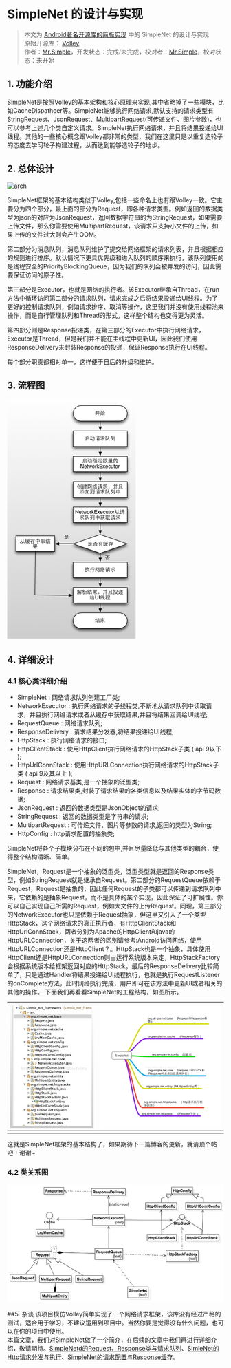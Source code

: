 SimpleNet 的设计与实现 
====================================
> 本文为 [Android著名开源库的简版实现](https://github.com/simple-android-framework-exchange/simple-android-opensource-framework) 中的 SimpleNet 的设计与实现  
> 原始开源库： [Volley](https://github.com/mcxiaoke/android-volley)       
> 作者：[Mr.Simple](https://github.com/bboyfeiyu)，开发状态：完成/未完成，校对者：[Mr.Simple](https://github.com/bboyfeiyu)，校对状态：未开始    


## 1. 功能介绍  
SimpleNet是按照Volley的基本架构和核心原理来实现,其中省略掉了一些模块，比如CacheDispathcer等。SimpleNet能够执行网络请求,默认支持的请求类型有StringRequest、JsonRequest、MultipartRequest(可传递文件、图片参数)，也可以参考上述几个类自定义请求。SimpleNet执行网络请求，并且将结果投递给UI线程。其他的一些核心概念跟Volley都非常的类型，我们在这里只是以重复造轮子的态度去学习轮子构建过程，从而达到能够造轮子的地步。       
 
## 2. 总体设计
![arch](http://img.blog.csdn.net/20150115142804901?watermark/2/text/aHR0cDovL2Jsb2cuY3Nkbi5uZXQvYmJveWZlaXl1/font/5a6L5L2T/fontsize/400/fill/I0JBQkFCMA==/dissolve/70/gravity/Center)       

SimpleNet框架的基本结构类似于Volley,包括一些命名上也有跟Volley一致。它主要分为四个部分，最上面的部分为Request，即各种请求类型。例如返回的数据类型为json的对应为JsonRequest，返回数据字符串的为StringRequest，如果需要上传文件，那么你需要使用MultipartRequest，该请求只支持小文件的上传，如果上传的文件过大则会产生OOM。      

第二部分为消息队列，消息队列维护了提交给网络框架的请求列表，并且根据相应的规则进行排序。默认情况下更具优先级和进入队列的顺序来执行，该队列使用的是线程安全的PriorityBlockingQueue<E>，因为我们的队列会被并发的访问，因此需要保证访问的原子性。       
	
第三部分是Executor，也就是网络的执行者。该Executor继承自Thread，在run方法中循环访问第二部分的请求队列，请求完成之后将结果投递给UI线程。为了更好的控制请求队列，例如请求排序、取消等操作，这里我们并没有使用线程池来操作，而是自行管理队列和Thread的形式，这样整个结构也变得更为灵活。       

第四部分则是Response投递类，在第三部分的Executor中执行网络请求，Executor是Thread，但是我们并不能在主线程中更新UI，因此我们使用ResponseDelivery来封装Response的投递，保证Response执行在UI线程。         

每个部分职责都相对单一，这样便于日后的升级和维护。
 

## 3. 流程图
![flow](images/simple_net_flow.jpg)


## 4. 详细设计
### 4.1 核心类详细介绍

* SimpleNet : 网络请求队列创建工厂类;
* NetworkExecutor : 执行网络请求的子线程类,不断地从请求队列中读取请求，并且执行网络请求或者从缓存中获取结果,并且将结果回调给UI线程; 
* RequestQueue : 网络请求队列;
* ResponseDelivery : 请求结果分发器,将结果投递给UI线程;
* HttpStack : 执行网络请求的接口;
* HttpClientStack : 使用HttpClient执行网络请求的HttpStack子类 ( api 9以下 );
* HttpUrlConnStack : 使用HttpURLConnection执行网络请求的HttpStack子类 ( api 9及其以上 );
* Request : 网络请求基类,是一个抽象的泛型类;
* Response : 请求结果类,封装了请求结果的各类信息以及结果实体的字节码数据;
* JsonRequest : 返回的数据类型是JsonObject的请求;
* StringRequest : 返回的数据类型是字符串的请求;
* MultipartRequest : 可传递文件、图片等参数的请求,返回的类型为String;
* HttpConfig : http请求配置的抽象类;

SimpleNet将各个子模块分布在不同的包中,并且尽量降低与其他类型的耦合，使得整个结构清晰、简单。    

SimpleNet，Request是一个抽象的泛型类，泛型类型就是返回的Response类型，例如StringRequest就是继承自Request<String>。第二部分的RequestQueue依赖于Request，Request是抽象的，因此任何Request的子类都可以传递到请求队列中来，它依赖的是抽象Request，而不是具体的某个实现，因此保证了可扩展性。你可以自己实现自己所需的Request，例如大文件的上传Request。同理，第三部分的NetworkExecutor也只是依赖于Request抽象，但这里又引入了一个类型HttpStack，这个网络请求的真正执行者，有HttpClientStack和HttpUrlConnStack，两者分别为Apache的HttpClient和java的HttpURLConnection，关于这两者的区别请参考:Android访问网络，使用HttpURLConnection还是HttpClient？。HttpStack也是一个抽象，具体使用HttpClient还是HttpURLConnection则由运行系统版本来定，HttpStackFactory会根据系统版本给框架返回对应的HttpStack。最后的ResponseDelivery比较简单了，只是通过Handler将结果投递给UI线程执行，也就是执行RequestListener的onComplete方法，此时网络执行完成，用户即可在该方法中更新UI或者相关的其他的操作。
	下面我们再看看SimpleNet的工程结构，如图所示。     
	
| ![package](images/package.jpeg)       |   ![package](images/package-2.png)   |
|--------|------|
|||									

这就是SimpleNet框架的基本结构了，如果期待下一篇博客的更新，就请顶个帖吧！谢谢~

### 4.2 类关系图
![uml](images/uml.jpg)  
 

##5. 杂谈
该项目模仿Volley简单实现了一个网络请求框架，该库没有经过严格的测试，适合用于学习，不建议运用到项目中。当然你要是觉得没有什么问题，也可以在你的项目中使用。       
本篇文章，我们对SimpleNet做了一个简介，在后续的文章中我们再进行详细介绍，敬请期待。[SimpleNetd的Request、Response类与请求队列]()、[SimleNet的Http请求分发与执行]()、[SimpleNet的请求配置与Response缓存]()。

